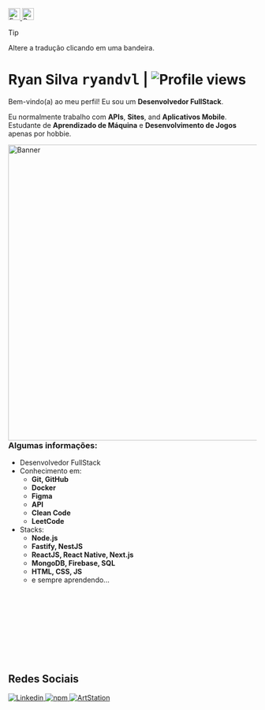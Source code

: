<!-- TRANSLATIONS --> 
<a href="./README.md">
  <picture>
    <source
      media="(prefers-color-scheme: dark)"
      height="24px"
      srcset="https://raw.githubusercontent.com/lipis/flag-icons/b919a036693ee1ee0434ef5ae05f93543fc4f437/flags/4x3/us.svg"
    >
    <source
      media="(prefers-color-scheme: light)"
      height="24px"
      srcset="https://raw.githubusercontent.com/lipis/flag-icons/b919a036693ee1ee0434ef5ae05f93543fc4f437/flags/4x3/us.svg"
    >
    <img alt="English (en-US)">
  </picture>
</a>
<a href="./README_pt-BR.md">
  <picture>
    <source
      media="(prefers-color-scheme: dark)"
      height="24px"
      srcset="https://raw.githubusercontent.com/lipis/flag-icons/b919a036693ee1ee0434ef5ae05f93543fc4f437/flags/4x3/br.svg"
    >
    <source
      media="(prefers-color-scheme: light)"
      height="24px"
      srcset="https://raw.githubusercontent.com/lipis/flag-icons/b919a036693ee1ee0434ef5ae05f93543fc4f437/flags/4x3/br.svg"
    >
    <img alt="Português do Brasil (pt-BR)">
  </picture>
</a>

> [!TIP]
> Altere a tradução clicando em uma bandeira.

<!-- TITLE -->
<h1>Ryan Silva <kbd>ryandvl</kbd> | <img src="https://komarev.com/ghpvc/?username=ryandvl&color=blue" alt="Profile views" /></h1>

<!-- DESCRIPTION -->
<p>Bem-vindo(a) ao meu perfil! Eu sou um <b>Desenvolvedor FullStack</b>.</p>

Eu normalmente trabalho com **APIs**, **Sites**, and **Aplicativos Mobile**.
Estudante de **Aprendizado de Máquina** e **Desenvolvimento de Jogos** apenas por hobbie.

<!-- BANNER -->
<picture>
  <source
    media="(prefers-color-scheme: dark)"
    height="600px"
    srcset="https://i.imgur.com/H2PGkM0.png"
  >
  <source
    media="(prefers-color-scheme: light)"
    height="600px"
    srcset="https://i.imgur.com/H2PGkM0.png"
  >
  <img align="right" alt="Banner">
</picture>

### Algumas informações:
- Desenvolvedor FullStack
- Conhecimento em:
  - **Git, GitHub**
  - **Docker**
  - **Figma**
  - **API**
  - **Clean Code**
  - **LeetCode**
- Stacks:
  - **Node.js**
  - **Fastify, NestJS**
  - **ReactJS, React Native, Next.js**
  - **MongoDB, Firebase, SQL**
  - **HTML, CSS, JS**
  - e sempre aprendendo...

<br align="center" />
<br align="center" />
<br align="center" />
<br align="center" />
<br align="center" />
<br align="center" />

<br />
<br />

<h2>Redes Sociais</h2>

<!-- LINKEDIN -->
<a href="https://www.linkedin.com/in/ryandvl" target="_blank">
  <picture>
    <source
      media="(prefers-color-scheme: dark)"
      srcset="https://img.shields.io/badge/linkedin-white?style=for-the-badge&logo=linkedin&color=0072b1&logoColor=white"
    >
    <source
      media="(prefers-color-scheme: light)"
      srcset="https://img.shields.io/badge/linkedin-white?style=for-the-badge&logo=linkedin&color=960096&logoColor=white"
    >
    <img alt="Linkedin">
  </picture>
</a>

<!-- NPM -->
<a href="https://www.npmjs.com/~ryandvl" target="_blank">
  <picture>
    <source
      media="(prefers-color-scheme: dark)"
      srcset="https://img.shields.io/badge/npm-white?style=for-the-badge&logo=npm&color=cc3534&logoColor=white"
    >
    <source
      media="(prefers-color-scheme: light)"
      srcset="https://img.shields.io/badge/npm-white?style=for-the-badge&logo=npm&color=cc3534&logoColor=white"
    >
    <img alt="npm">
  </picture>
</a>

<!-- ARTSTATION -->
<a href="https://www.artstation.com/ryandvl" target="_blank">
  <picture>
    <source
      media="(prefers-color-scheme: dark)"
      srcset="https://img.shields.io/badge/artstation-white?style=for-the-badge&logo=artstation&color=0099e5&logoColor=white"
    >
    <source
      media="(prefers-color-scheme: light)"
      srcset="https://img.shields.io/badge/artstation-white?style=for-the-badge&logo=artstation&color=0099e5&logoColor=white"
    >
    <img alt="ArtStation">
  </picture>
</a>
